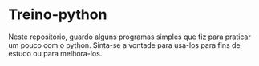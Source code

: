 # Treino-python
Neste repositório, guardo alguns programas simples que fiz para praticar um pouco com o python. 
Sinta-se a vontade para usa-los para fins de estudo ou para melhora-los.
